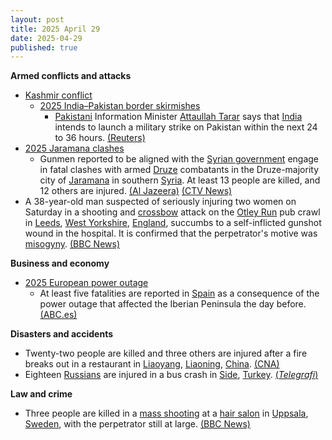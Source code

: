 ```yaml
---
layout: post
title: 2025 April 29
date: 2025-04-29
published: true
---
```



**Armed conflicts and attacks**

* [Kashmir conflict](https://en.wikipedia.org/wiki/Kashmir_conflict "Kashmir conflict")
  + [2025 India–Pakistan border skirmishes](https://en.wikipedia.org/wiki/2025_India%E2%80%93Pakistan_border_skirmishes "2025 India–Pakistan border skirmishes")
    - [Pakistani](https://en.wikipedia.org/wiki/Pakistan "Pakistan") Information Minister [Attaullah Tarar](https://en.wikipedia.org/wiki/Attaullah_Tarar "Attaullah Tarar") says that [India](https://en.wikipedia.org/wiki/India "India") intends to launch a military strike on Pakistan within the next 24 to 36 hours. [(Reuters)](https://www.reuters.com/world/pakistans-minister-tarar-says-india-may-launch-military-strike-within-next-24-36-2025-04-29/)
* [2025 Jaramana clashes](https://en.wikipedia.org/wiki/2025_Jaramana_clashes "2025 Jaramana clashes")
  + Gunmen reported to be aligned with the [Syrian government](https://en.wikipedia.org/wiki/Government_of_Syria "Government of Syria") engage in fatal clashes with armed [Druze](https://en.wikipedia.org/wiki/Druze "Druze") combatants in the Druze-majority city of [Jaramana](https://en.wikipedia.org/wiki/Jaramana "Jaramana") in southern [Syria](https://en.wikipedia.org/wiki/Syria "Syria"). At least 13 people are killed, and 12 others are injured. [(Al Jazeera)](https://www.aljazeera.com/news/2025/4/29/sectarian-clashes-kill-13-near-syrian-capital-damascus) [(CTV News)](https://www.ctvnews.ca/world/article/at-least-10-dead-in-syria-after-sectarian-clashes-in-druze-suburb-of-damascus/)
* A 38-year-old man suspected of seriously injuring two women on Saturday in a shooting and [crossbow](https://en.wikipedia.org/wiki/Crossbow "Crossbow") attack on the [Otley Run](https://en.wikipedia.org/wiki/Otley_Run "Otley Run") pub crawl in [Leeds](https://en.wikipedia.org/wiki/Leeds "Leeds"), [West Yorkshire](https://en.wikipedia.org/wiki/West_Yorkshire "West Yorkshire"), [England](https://en.wikipedia.org/wiki/England "England"), succumbs to a self-inflicted gunshot wound in the hospital. It is confirmed that the perpetrator's motive was [misogyny](https://en.wikipedia.org/wiki/Misogyny "Misogyny"). [(BBC News)](https://www.bbc.com/news/articles/c3evygw383eo)

**Business and economy**

* [2025 European power outage](https://en.wikipedia.org/wiki/2025_European_power_outage "2025 European power outage")
  + At least five fatalities are reported in [Spain](https://en.wikipedia.org/wiki/Spain "Spain") as a consequence of the power outage that affected the Iberian Peninsula the day before. [(ABC.es)](https://www.abc.es/sociedad/apagon-cobra-cinco-vidas-espana-20250429171025-nt.html)

**Disasters and accidents**

* Twenty-two people are killed and three others are injured after a fire breaks out in a restaurant in [Liaoyang](https://en.wikipedia.org/wiki/Liaoyang "Liaoyang"), [Liaoning](https://en.wikipedia.org/wiki/Liaoning "Liaoning"), [China](https://en.wikipedia.org/wiki/China "China"). [(CNA)](https://www.channelnewsasia.com/east-asia/northeast-china-liaoyang-city-beijing-fire-restaurant-kills-injured-5096696)
* Eighteen [Russians](https://en.wikipedia.org/wiki/Russia "Russia") are injured in a bus crash in [Side](https://en.wikipedia.org/wiki/Side%2C_Turkey "Side, Turkey"), [Turkey](https://en.wikipedia.org/wiki/Turkey "Turkey"). [(*Telegrafi*)](https://telegrafi.com/en/Russian-tourist-bus-overturns-in-Turkey--at-least-18-injured/)

**Law and crime**

* Three people are killed in a [mass shooting](https://en.wikipedia.org/wiki/Mass_shooting "Mass shooting") at a [hair salon](https://en.wikipedia.org/wiki/Beauty_salon "Beauty salon") in [Uppsala](https://en.wikipedia.org/wiki/Uppsala "Uppsala"), [Sweden](https://en.wikipedia.org/wiki/Sweden "Sweden"), with the perpetrator still at large. [(BBC News)](https://www.bbc.com/news/articles/cr4n9x3yyq5o)
